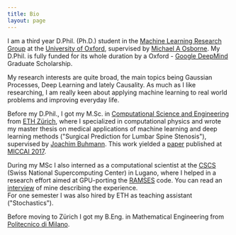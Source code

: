 ```yaml
---
title: Bio
layout: page
---
```


I am a third year D.Phil. (Ph.D.) student in the [Machine Learning Research Group](http://www.robots.ox.ac.uk/~parg/)
at the [University of Oxford](http://www.ox.ac.uk/), supervised by [Michael A Osborne](http://www.robots.ox.ac.uk/~mosb/). My D.Phil. is fully funded for its whole duration by a Oxford - [Google DeepMind](https://deepmind.com/) Graduate Scholarship.

My research interests are quite broad, the main topics being Gaussian Processes, Deep Learning and lately Causality. As much as I like researching, I am really keen about applying machine learning to real world problems and improving everyday life.

Before my D.Phil., I got my M.Sc. in [Computational Science and Engineering](http://www.rw.ethz.ch/) from [ETH Zürich](https://www.ethz.ch/en.html), where I specialized in computational physics and wrote my master thesis on medical applications of machine learning and deep learning methods ("Surgical Prediction for Lumbar Spine Stenosis"), supervised by [Joachim Buhmann](http://www.ise.inf.ethz.ch/). This work yielded a [paper](https://arxiv.org/abs/1703.07137) published at [MICCAI 2017](http://www.miccai2017.org/).

During my MSc I also interned as a computational scientist at the [CSCS](http://www.cscs.ch/) (Swiss National Supercomputing Center) in Lugano, where I helped in a research effort aimed at GPU-porting the [RAMSES](http://www.ics.uzh.ch/~teyssier/ramses/RAMSES.html) code. You can read an [interview](http://www.cscs.ch/index.php?id=1528) of mine describing the experience.  
For one semester I was also hired by ETH as teaching assistant ("Stochastics").

Before moving to Zürich I got my B.Eng. in Mathematical Engineering from [Politecnico di Milano](http://www.polimi.it/en/home/).
